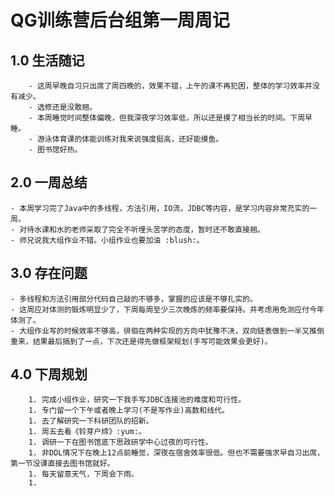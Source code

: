 # QG训练营后台组第一周周记

## 1.0	生活随记

		- 这周早晚自习只出席了周四晚的，效果不错，上午的课不再犯困，整体的学习效率并没有减少。
		- 选修还是没敢翘。
		- 本周睡觉时间整体偏晚，但我深夜学习效率低，所以还是摸了相当长的时间。下周早睡。
		- 游泳体育课的体能训练对我来说强度挺高，还好能摸鱼。
		- 图书馆好热。

## 2.0	一周总结

	- 本周学习完了Java中的多线程，方法引用，IO流，JDBC等内容，是学习内容非常充实的一周。
	- 对待水课和水的老师采取了完全不听埋头苦学的态度，暂时还不敢直接翘。
	- 师兄说我大组作业不错。小组作业也要加油 :blush:。

## 3.0	存在问题

	- 多线程和方法引用部分代码自己敲的不够多，掌握的应该是不够扎实的。
	- 这周应对体测的锻炼明显少了，下周每周至少三次晚炼的频率要保持。并考虑用免测应付今年体测了。
	- 大组作业写的时候效率不够高，徘徊在两种实现的方向中犹豫不决，双向链表做到一半又推倒重来，结果最后搞到了一点，下次还是得先做框架规划(手写可能效果会更好)。

## 4.0	下周规划

		1. 完成小组作业，研究一下我手写JDBC连接池的难度和可行性。
		1. 专门留一个下午或者晚上学习(不是写作业)高数和线代。
		1. 去了解研究一下科研团队的招新。
		1. 周五去看《铃芽户缔》:yum:。
		1. 调研一下在图书馆底下思政研学中心过夜的可行性。
		1. 非DDL情况下在晚上12点前睡觉，深夜在宿舍效率很低。但也不需要强求早自习出席，第一节没课直接去图书馆就好。
		1. 每天留意天气，下周会下雨。
		1. 